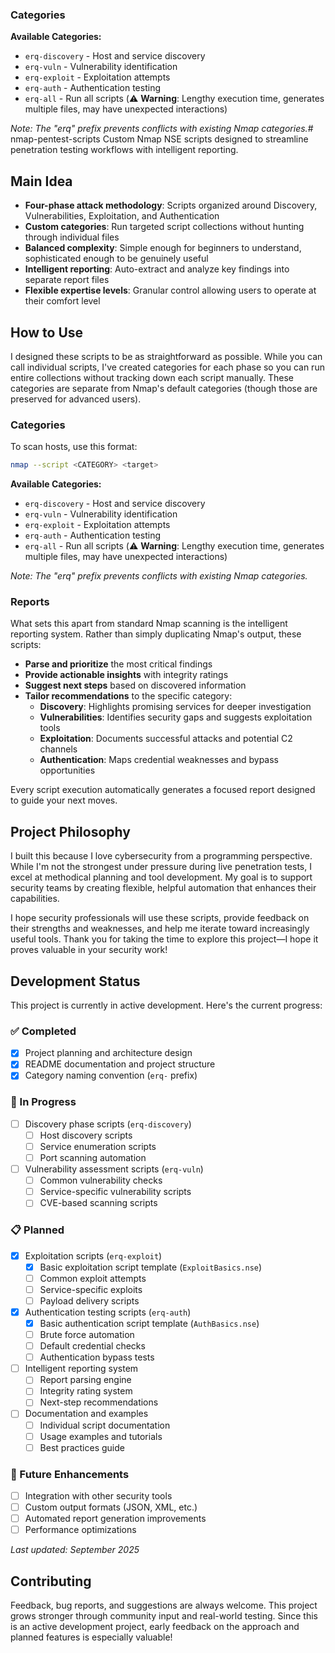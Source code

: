 ### Categories 
**Available Categories:**
- `erq-discovery` - Host and service discovery
- `erq-vuln` - Vulnerability identification  
- `erq-exploit` - Exploitation attempts
- `erq-auth` - Authentication testing
- `erq-all` - Run all scripts (⚠️ **Warning**: Lengthy execution time, generates multiple files, may have unexpected interactions)

*Note: The "erq" prefix prevents conflicts with existing Nmap categories.*# nmap-pentest-scripts
Custom Nmap NSE scripts designed to streamline penetration testing workflows with intelligent reporting.

## Main Idea
- **Four-phase attack methodology**: Scripts organized around Discovery, Vulnerabilities, Exploitation, and Authentication
- **Custom categories**: Run targeted script collections without hunting through individual files
- **Balanced complexity**: Simple enough for beginners to understand, sophisticated enough to be genuinely useful
- **Intelligent reporting**: Auto-extract and analyze key findings into separate report files
- **Flexible expertise levels**: Granular control allowing users to operate at their comfort level

## How to Use
I designed these scripts to be as straightforward as possible. While you can call individual scripts, I've created categories for each phase so you can run entire collections without tracking down each script manually. These categories are separate from Nmap's default categories (though those are preserved for advanced users).

### Categories 
To scan hosts, use this format:

```bash
nmap --script <CATEGORY> <target>
```

**Available Categories:**
- `erq-discovery` - Host and service discovery
- `erq-vuln` - Vulnerability identification  
- `erq-exploit` - Exploitation attempts
- `erq-auth` - Authentication testing
- `erq-all` - Run all scripts (⚠️ **Warning**: Lengthy execution time, generates multiple files, may have unexpected interactions)

*Note: The "erq" prefix prevents conflicts with existing Nmap categories.*

### Reports
What sets this apart from standard Nmap scanning is the intelligent reporting system. Rather than simply duplicating Nmap's output, these scripts:

- **Parse and prioritize** the most critical findings
- **Provide actionable insights** with integrity ratings
- **Suggest next steps** based on discovered information
- **Tailor recommendations** to the specific category:
  - **Discovery**: Highlights promising services for deeper investigation
  - **Vulnerabilities**: Identifies security gaps and suggests exploitation tools
  - **Exploitation**: Documents successful attacks and potential C2 channels
  - **Authentication**: Maps credential weaknesses and bypass opportunities

Every script execution automatically generates a focused report designed to guide your next moves.

## Project Philosophy
I built this because I love cybersecurity from a programming perspective. While I'm not the strongest under pressure during live penetration tests, I excel at methodical planning and tool development. My goal is to support security teams by creating flexible, helpful automation that enhances their capabilities.

I hope security professionals will use these scripts, provide feedback on their strengths and weaknesses, and help me iterate toward increasingly useful tools. Thank you for taking the time to explore this project—I hope it proves valuable in your security work!

## Development Status
This project is currently in active development. Here's the current progress:

### ✅ Completed
- [x] Project planning and architecture design
- [x] README documentation and project structure
- [x] Category naming convention (`erq-` prefix)

### 🚧 In Progress
- [ ] Discovery phase scripts (`erq-discovery`)
  - [ ] Host discovery scripts
  - [ ] Service enumeration scripts
  - [ ] Port scanning automation
- [ ] Vulnerability assessment scripts (`erq-vuln`)
  - [ ] Common vulnerability checks
  - [ ] Service-specific vulnerability scripts
  - [ ] CVE-based scanning scripts

### 📋 Planned
- [x] Exploitation scripts (`erq-exploit`)
  - [x] Basic exploitation script template (`ExploitBasics.nse`)
  - [ ] Common exploit attempts
  - [ ] Service-specific exploits
  - [ ] Payload delivery scripts
- [x] Authentication testing scripts (`erq-auth`)
  - [x] Basic authentication script template (`AuthBasics.nse`)
  - [ ] Brute force automation
  - [ ] Default credential checks
  - [ ] Authentication bypass tests
- [ ] Intelligent reporting system
  - [ ] Report parsing engine
  - [ ] Integrity rating system
  - [ ] Next-step recommendations
- [ ] Documentation and examples
  - [ ] Individual script documentation
  - [ ] Usage examples and tutorials
  - [ ] Best practices guide

### 🎯 Future Enhancements
- [ ] Integration with other security tools
- [ ] Custom output formats (JSON, XML, etc.)
- [ ] Automated report generation improvements
- [ ] Performance optimizations

*Last updated: September 2025*

## Contributing
Feedback, bug reports, and suggestions are always welcome. This project grows stronger through community input and real-world testing. Since this is an active development project, early feedback on the approach and planned features is especially valuable!